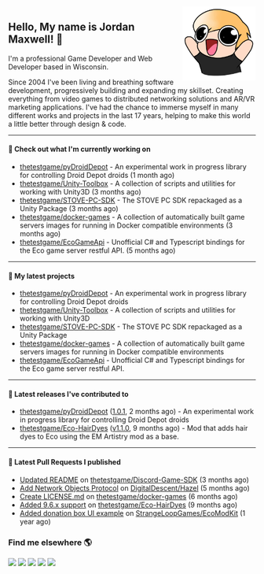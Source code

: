 <img src="https://raw.githubusercontent.com/thetestgame/thetestgame/master/images/emotes/testhappyflipped.png" width="150" align="right">

Hello, My name is Jordan Maxwell! :wave:
----

I'm a professional Game Developer and Web Developer based in Wisconsin.

Since 2004 I've been living and breathing software development, progressively building and expanding my skillset. Creating everything from video games to distributed networking solutions and AR/VR marketing applications. I've had the chance to immerse myself in many different works and projects in the last 17 years, helping to make this world a little better through design & code. 

---

#### 👷 Check out what I'm currently working on


- [thetestgame/pyDroidDepot](https://github.com/thetestgame/pyDroidDepot) - An experimental work in progress library for controlling Droid Depot droids (1 month ago)
- [thetestgame/Unity-Toolbox](https://github.com/thetestgame/Unity-Toolbox) - A collection of scripts and utilities for working with Unity3D (3 months ago)
- [thetestgame/STOVE-PC-SDK](https://github.com/thetestgame/STOVE-PC-SDK) - The STOVE PC SDK repackaged as a Unity Package (3 months ago)
- [thetestgame/docker-games](https://github.com/thetestgame/docker-games) - A collection of automatically built game servers images for running in Docker compatible environments (3 months ago)
- [thetestgame/EcoGameApi](https://github.com/thetestgame/EcoGameApi) - Unofficial C# and Typescript bindings for the Eco game server restful API. (5 months ago)

---

#### 🌱 My latest projects

- [thetestgame/pyDroidDepot](https://github.com/thetestgame/pyDroidDepot) - An experimental work in progress library for controlling Droid Depot droids
- [thetestgame/Unity-Toolbox](https://github.com/thetestgame/Unity-Toolbox) - A collection of scripts and utilities for working with Unity3D
- [thetestgame/STOVE-PC-SDK](https://github.com/thetestgame/STOVE-PC-SDK) - The STOVE PC SDK repackaged as a Unity Package
- [thetestgame/docker-games](https://github.com/thetestgame/docker-games) - A collection of automatically built game servers images for running in Docker compatible environments
- [thetestgame/EcoGameApi](https://github.com/thetestgame/EcoGameApi) - Unofficial C# and Typescript bindings for the Eco game server restful API.

---

#### 🔭 Latest releases I've contributed to

- [thetestgame/pyDroidDepot](https://github.com/thetestgame/pyDroidDepot) ([1.0.1](https://github.com/thetestgame/pyDroidDepot/releases/tag/1.0.1), 2 months ago) - An experimental work in progress library for controlling Droid Depot droids
- [thetestgame/Eco-HairDyes](https://github.com/thetestgame/Eco-HairDyes) ([v1.1.0](https://github.com/thetestgame/Eco-HairDyes/releases/tag/v1.1.0), 9 months ago) - Mod that adds hair dyes to Eco using the EM Artistry mod as a base.

---

#### 🔨 Latest Pull Requests I published

- [Updated README](https://github.com/thetestgame/Discord-Game-SDK/pull/1) on [thetestgame/Discord-Game-SDK](https://github.com/thetestgame/Discord-Game-SDK) (3 months ago)
- [Add Network Objects Protocol](https://github.com/DigitalDescent/Hazel/pull/1) on [DigitalDescent/Hazel](https://github.com/DigitalDescent/Hazel) (5 months ago)
- [Create LICENSE.md](https://github.com/thetestgame/docker-games/pull/1) on [thetestgame/docker-games](https://github.com/thetestgame/docker-games) (6 months ago)
- [Added 9.6.x support](https://github.com/thetestgame/Eco-HairDyes/pull/1) on [thetestgame/Eco-HairDyes](https://github.com/thetestgame/Eco-HairDyes) (9 months ago)
- [Added donation box UI example](https://github.com/StrangeLoopGames/EcoModKit/pull/50) on [StrangeLoopGames/EcoModKit](https://github.com/StrangeLoopGames/EcoModKit) (1 year ago)

### Find me elsewhere 🌎

<a href="https://linkedin.com/in/thetestgame" target="_blank" rel="noopener noreferrer"><img src="https://img.shields.io/badge/LinkedIn-Jordan%20Maxwell-purple?logo=linkedin&logoColor=blue&color=blue&style=flat-square" /></a>
<a href="https://twitter.com/thetestgame2" target="_blank" rel="noopener noreferrer"><img src="https://img.shields.io/badge/Twitter-thetestgame2-purple?logo=twitter&logoColor=white&color=blue&style=flat-square" /></a>
<a href="https://twitch.tv/thetestgame" target="_blank" rel="noopener noreferrer"><img src="https://img.shields.io/badge/Twitch-thetestgame-purple?labelColor=6441a5&logo=twitch&logoColor=white&&style=flat-square" /></a>
<a href="https://youtube.com/channel/UCe3YxaTrVk25oaO1mFSs2cw" target="_blank" rel="noopener noreferrer"><img src="https://img.shields.io/badge/Youtube-Jordan%20Maxwell-red?labelColor=FF0000&logo=youtube&logoColor=white&style=flat-square&color=red" /></a>
<a href="https://steamcommunity.com/id/thetestgame" target="_blank" rel="noopener noreferrer"><img src="https://img.shields.io/badge/Steam-thetestgame-purple?logo=steam&logoColor=black&color=black&style=flat-square" /></a>
